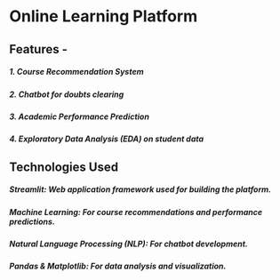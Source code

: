 # Online Learning Platform

## Features -

##### 1. Course Recommendation System

##### 2. Chatbot for doubts clearing

##### 3. Academic Performance Prediction

##### 4. Exploratory Data Analysis (EDA) on student data

## Technologies Used

##### Streamlit: Web application framework used for building the platform.

##### Machine Learning: For course recommendations and performance predictions.

##### Natural Language Processing (NLP): For chatbot development.

##### Pandas & Matplotlib: For data analysis and visualization.

